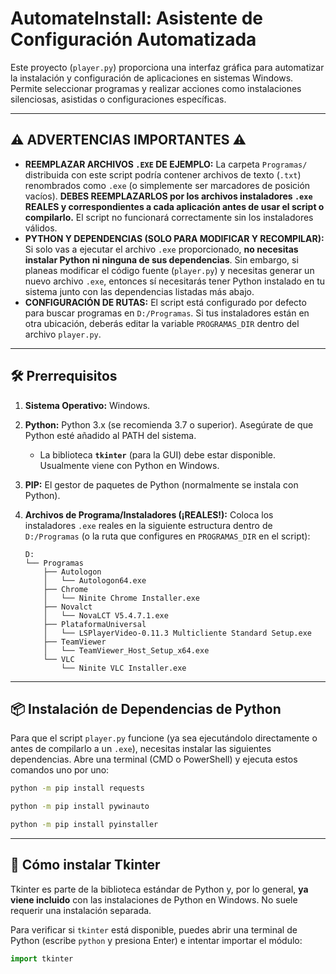 # AutomateInstall: Asistente de Configuración Automatizada

Este proyecto (`player.py`) proporciona una interfaz gráfica para automatizar la instalación y configuración de aplicaciones en sistemas Windows. Permite seleccionar programas y realizar acciones como instalaciones silenciosas, asistidas o configuraciones específicas.

---
## ⚠️ ADVERTENCIAS IMPORTANTES ⚠️

*   **REEMPLAZAR ARCHIVOS `.EXE` DE EJEMPLO:** La carpeta `Programas/` distribuida con este script podría contener archivos de texto (`.txt`) renombrados como `.exe` (o simplemente ser marcadores de posición vacíos). **DEBES REEMPLAZARLOS por los archivos instaladores `.exe` REALES y correspondientes a cada aplicación antes de usar el script o compilarlo.** El script no funcionará correctamente sin los instaladores válidos.
*   **PYTHON Y DEPENDENCIAS (SOLO PARA MODIFICAR Y RECOMPILAR):** Si solo vas a ejecutar el archivo `.exe` proporcionado, **no necesitas instalar Python ni ninguna de sus dependencias**. Sin embargo, si planeas modificar el código fuente (`player.py`) y necesitas generar un nuevo archivo `.exe`, entonces sí necesitarás tener Python instalado en tu sistema junto con las dependencias listadas más abajo.
*   **CONFIGURACIÓN DE RUTAS:** El script está configurado por defecto para buscar programas en `D:/Programas`. Si tus instaladores están en otra ubicación, deberás editar la variable `PROGRAMAS_DIR` dentro del archivo `player.py`.

---
## 🛠️ Prerrequisitos

1.  **Sistema Operativo:** Windows.
2.  **Python:** Python 3.x (se recomienda 3.7 o superior). Asegúrate de que Python esté añadido al PATH del sistema.
    *   La biblioteca **`tkinter`** (para la GUI) debe estar disponible. Usualmente viene con Python en Windows.
3.  **PIP:** El gestor de paquetes de Python (normalmente se instala con Python).
4.  **Archivos de Programa/Instaladores (¡REALES!):**
    Coloca los instaladores `.exe` reales en la siguiente estructura dentro de `D:/Programas` (o la ruta que configures en `PROGRAMAS_DIR` en el script):

    ```
    D:
    └── Programas
        ├── Autologon
        │   └── Autologon64.exe
        ├── Chrome
        │   └── Ninite Chrome Installer.exe
        ├── Novalct
        │   └── NovaLCT V5.4.7.1.exe
        ├── PlataformaUniversal
        │   └── LSPlayerVideo-0.11.3 Multicliente Standard Setup.exe
        ├── TeamViewer
        │   └── TeamViewer_Host_Setup_x64.exe
        └── VLC
            └── Ninite VLC Installer.exe
    ```

---
## 📦 Instalación de Dependencias de Python

Para que el script `player.py` funcione (ya sea ejecutándolo directamente o antes de compilarlo a un `.exe`), necesitas instalar las siguientes dependencias. Abre una terminal (CMD o PowerShell) y ejecuta estos comandos uno por uno:

```bash
python -m pip install requests
```
```bash
python -m pip install pywinauto
```
```bash
python -m pip install pyinstaller
```
---
## 🐍 Cómo instalar Tkinter

Tkinter es parte de la biblioteca estándar de Python y, por lo general, **ya viene incluido** con las instalaciones de Python en Windows. No suele requerir una instalación separada.

Para verificar si `tkinter` está disponible, puedes abrir una terminal de Python (escribe `python` y presiona Enter) e intentar importar el módulo:
```python
import tkinter
